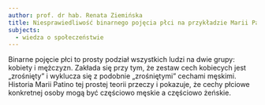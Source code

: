 ```yaml
---
author: prof. dr hab. Renata Ziemińska
title: Niesprawiedliwość binarnego pojęcia płci na przykładzie Marii Patino
subjects:
  - wiedza o społeczeństwie
---
```

Binarne pojęcie płci to prosty podział wszystkich ludzi na dwie grupy: kobiety i mężczyzn. Zakłada się przy tym, że zestaw cech kobiecych jest „zrośnięty” i wyklucza się z podobnie „zrośniętymi” cechami męskimi. Historia Marii Patino tej prostej teorii przeczy i pokazuje, że cechy płciowe konkretnej osoby mogą być częściowo męskie a częściowo żeńskie.